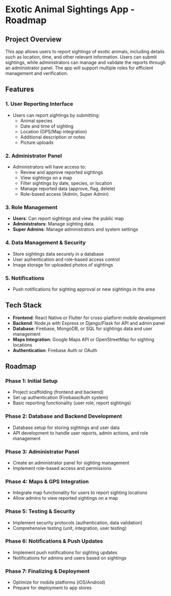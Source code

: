 
# Exotic Animal Sightings App - Roadmap

## Project Overview
This app allows users to report sightings of exotic animals, including details such as location, time, and other relevant information. Users can submit sightings, while administrators can manage and validate the reports through an administrator panel. The app will support multiple roles for efficient management and verification.

## Features
### 1. User Reporting Interface
- Users can report sightings by submitting:
  - Animal species
  - Date and time of sighting
  - Location (GPS/Map integration)
  - Additional description or notes
  - Picture uploads

### 2. Administrator Panel
- Administrators will have access to:
  - Review and approve reported sightings
  - View sightings on a map
  - Filter sightings by date, species, or location
  - Manage reported data (approve, flag, delete)
  - Role-based access (Admin, Super Admin)

### 3. Role Management
- **Users**: Can report sightings and view the public map
- **Administrators**: Manage sighting data
- **Super Admins**: Manage administrators and system settings

### 4. Data Management & Security
- Store sightings data securely in a database
- User authentication and role-based access control
- Image storage for uploaded photos of sightings

### 5. Notifications
- Push notifications for sighting approval or new sightings in the area

## Tech Stack
- **Frontend**: React Native or Flutter for cross-platform mobile development
- **Backend**: Node.js with Express or Django/Flask for API and admin panel
- **Database**: Firebase, MongoDB, or SQL for sightings data and user management
- **Maps Integration**: Google Maps API or OpenStreetMap for sighting locations
- **Authentication**: Firebase Auth or OAuth

## Roadmap
### Phase 1: Initial Setup
- Project scaffolding (frontend and backend)
- Set up authentication (Firebase/Auth system)
- Basic reporting functionality (user role, report sightings)

### Phase 2: Database and Backend Development
- Database setup for storing sightings and user data
- API development to handle user reports, admin actions, and role management

### Phase 3: Administrator Panel
- Create an administrator panel for sighting management
- Implement role-based access and permissions

### Phase 4: Maps & GPS Integration
- Integrate map functionality for users to report sighting locations
- Allow admins to view reported sightings on a map

### Phase 5: Testing & Security
- Implement security protocols (authentication, data validation)
- Comprehensive testing (unit, integration, user testing)

### Phase 6: Notifications & Push Updates
- Implement push notifications for sighting updates
- Notifications for admins and users based on sightings

### Phase 7: Finalizing & Deployment
- Optimize for mobile platforms (iOS/Android)
- Prepare for deployment to app stores
